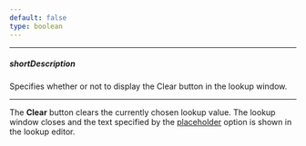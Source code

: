 ```yaml
---
default: false
type: boolean
---
```

---
##### shortDescription
Specifies whether or not to display the Clear button in the lookup window.

---
The **Clear** button clears the currently chosen lookup value. The lookup window closes and the text specified by the [placeholder](/api-reference/10%20UI%20Widgets/dxLookup/1%20Configuration/placeholder.md '/Documentation/ApiReference/UI_Widgets/dxLookup/Configuration/#placeholder') option is shown in the lookup editor.